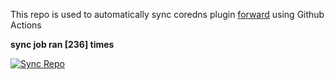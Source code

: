 This repo is used to automatically sync coredns plugin [forward](https://github.com/QZLin/forward) using Github Actions

**sync job ran [236] times**

[![Sync Repo](https://github.com/QZLin/coredns-extract/actions/workflows/sync.yaml/badge.svg)](https://github.com/QZLin/coredns-extract/actions/workflows/sync.yaml)
